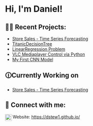 <h1>Hi, I'm Daniel! <br/><a href="https://www.linkedin.com/in/daniel-stewart-programming/"></a></h1>

<h2>👨‍💻 Recent Projects:</h2>

  - [Store Sales - Time Series Forecasting](https://github.com/dstew1/Store-Sales-Time-Series-Forecasting)
  - [TitanicDecisionTree](https://github.com/dstew1/TitanicDecisionTree)
  - [LinearRegression Problem](https://github.com/dstew1/LinearRegression)
  - [VLC Mediaplayer Control via Python](https://github.com/dstew1/VLCController)
  - [My First CNN Model](https://github.com/dstew1/FirstCNNModel)

<h2>🕧Currently Working on</h2>

- [Store Sales - Time Series Forecasting](https://www.kaggle.com/competitions/store-sales-time-series-forecasting/data)


<h2> 🤳 Connect with me:</h2>

[<img align="left" alt="dstew1 | LinkedIn" width="22px" src="https://cdn.jsdelivr.net/npm/simple-icons@v3/icons/linkedin.svg" />][linkedin]


[linkedin]: https://www.linkedin.com/in/daniel-stewart-programming/
Website: https://dstew1.github.io/ 
